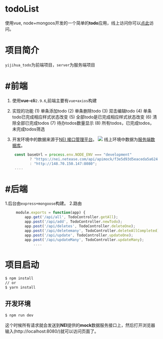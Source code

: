 # todoList

使用vue, node+mongoos开发的一个简单的**todo**应用，线上访问你可以[点此](http://148.70.150.147:8080/#/)访问。
# 项目简介
  `yijihua_todo`为前端项目，`server`为服务端项目
# #前端
 1. 使用**vue-cli**`2.9.6`,前端主要有`vue+axios`构建
 2. 实现的功能
     (1) 单条添加todo
     (2) 单条删除todo
     (3) 双击编辑todo
     (4) 单条todo已完成相应样式状态改变
     (5) 全部todo是已完成相应样式状态改变
     (6) 清除全部已完成todos
     (7) 待办todos数量显示
     (8) 所有todos，已完成todos，未完成todos筛选
 3. 开发环境中的数据来源于[NEI 接口管理平台](https://nei.netease.com/)。
     ![](http://pic1.nipic.com/2008-12-30/200812308231244_2.jpg)
      线上环境中数据为[服务端数据库](http://148.70.150.147:8080)。


      ```javascript
       const baseUrl = process.env.NODE_ENV === "development"
              ? "https://nei.netease.com/api/apimock/f3e5d93d5eaceda5a624378374ad5cd7"
              : "http://148.70.150.147:8080";
       ....
       ```

# #后端
1.后台由`express+mongoose`构建。
2.路由
   ```javascript
        module.exports = function(app) {
            app.get('/api/all', TodoController.getAll);
            app.post('/api/add', TodoController.newTodo);
            app.post('/api/deletes', TodoController.deleteOne);
            app.post('/api/deletemany', TodoController.deleteAllCompleted);
            app.post('/api/update', TodoController.updateOne);
            app.post('/api/updateMany', TodoController.updateMany);
                ....
   ```
# 项目启动
```bash
$ npm install
// or
$ yarn install
```
## 开发环境

```bash
$ npm run dev
```
这个时候所有请求就会发送到**NEI**提供的**mock**数据服务接口上，然后打开浏览器输入(http://localhost:8080/)就可以访问页面了。
